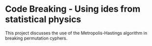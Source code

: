 # Code Breaking - Using ides from statistical physics
This project discusses the use of the Metropolis-Hastings algorithm in breaking permutation cyphers. 
